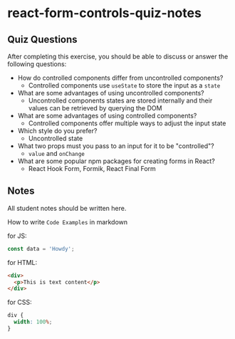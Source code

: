 # react-form-controls-quiz-notes

## Quiz Questions

After completing this exercise, you should be able to discuss or answer the following questions:

- How do controlled components differ from uncontrolled components?
  - Controlled components use `useState` to store the input as a `state`
- What are some advantages of using uncontrolled components?
  - Uncontrolled components states are stored internally and their values can be retrieved by querying the DOM
- What are some advantages of using controlled components?
  - Controlled components offer multiple ways to adjust the input state
- Which style do you prefer?
  - Uncontrolled state
- What two props must you pass to an input for it to be "controlled"?
  - `value` and `onChange`
- What are some popular npm packages for creating forms in React?
  - React Hook Form, Formik, React Final Form

## Notes

All student notes should be written here.

How to write `Code Examples` in markdown

for JS:

```javascript
const data = 'Howdy';
```

for HTML:

```html
<div>
  <p>This is text content</p>
</div>
```

for CSS:

```css
div {
  width: 100%;
}
```
